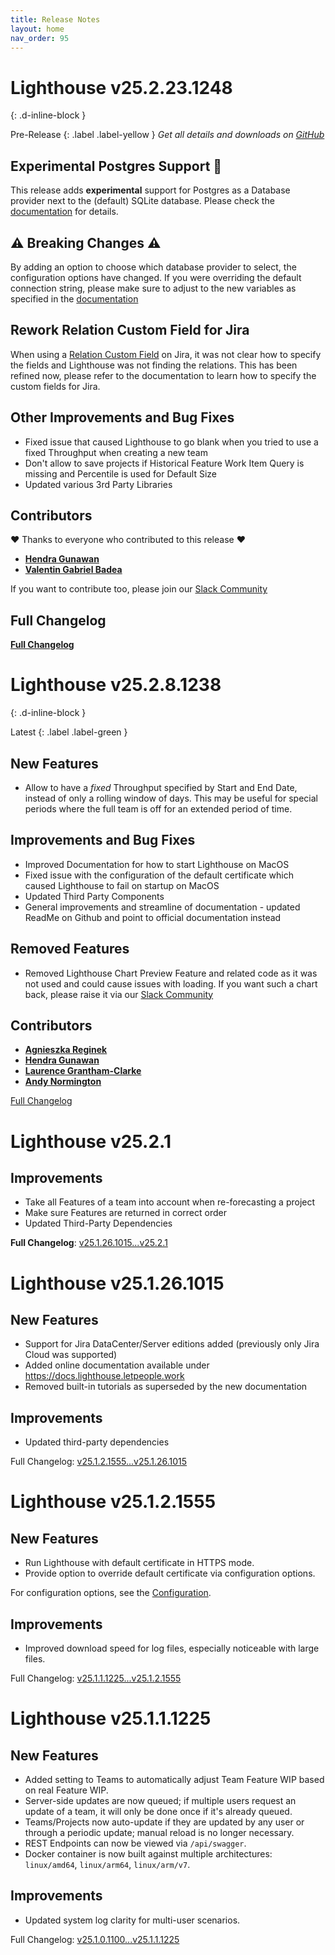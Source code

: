 ```yaml
---
title: Release Notes
layout: home
nav_order: 95
---
```


# Lighthouse v25.2.23.1248
{: .d-inline-block }

Pre-Release
{: .label .label-yellow  }
*Get all details and downloads on [GitHub](https://github.com/LetPeopleWork/Lighthouse/releases/tag/v25.2.23.1248)*

## Experimental Postgres Support 🧪
This release adds **experimental** support for Postgres as a Database provider next to the (default) SQLite database. Please check the [documentation](https://docs.lighthouse.letpeople.work/Installation/configuration.html#database) for details.

## ⚠️ Breaking Changes ⚠️
By adding an option to choose which database provider to select, the configuration options have changed. If you were overriding the default connection string, please make sure to adjust to the new variables as specified in the [documentation](https://docs.lighthouse.letpeople.work/Installation/configuration.html#database)

## Rework Relation Custom Field for Jira
When using a [Relation Custom Field](https://docs.lighthouse.letpeople.work/features/teams/edit.html#relation-custom-field) on Jira, it was not clear how to specify the fields and Lighthouse was not finding the relations. This has been refined now, please refer to the documentation to learn how to specify the custom fields for Jira.

## Other Improvements and Bug Fixes
- Fixed issue that caused Lighthouse to go blank when you tried to use a fixed Throughput when creating a new team
- Don't allow to save projects if Historical Feature Work Item Query is missing and Percentile is used for Default Size
- Updated various 3rd Party Libraries

## Contributors
❤️ Thanks to everyone who contributed to this release ❤️
- [**Hendra Gunawan**](https://www.linkedin.com/in/hendragunawan823/)
- [**Valentin Gabriel Badea**](https://www.linkedin.com/in/gabriel-valentin-badea-50565143/)

If you want to contribute too, please join our [Slack Community](https://join.slack.com/t/let-people-work/shared_invite/zt-2y0zfim85-qhbgt8N0yw90G1P~JWXvlg)

## Full Changelog
[**Full Changelog**](https://github.com/LetPeopleWork/Lighthouse/compare/v25.2.8.1238...v25.2.23.1248)

# Lighthouse v25.2.8.1238
{: .d-inline-block }

Latest
{: .label .label-green }
## New Features
- Allow to have a _fixed_ Throughput specified by Start and End Date, instead of only a rolling window of days. This may be useful for special periods where the full team is off for an extended period of time.

## Improvements and Bug Fixes
- Improved Documentation for how to start Lighthouse on MacOS
- Fixed issue with the configuration of the default certificate which caused Lighthouse to fail on startup on MacOS
- Updated Third Party Components
- General improvements and streamline of documentation - updated ReadMe on Github and point to official documentation instead
 
## Removed Features
- Removed Lighthouse Chart Preview Feature and related code as it was not used and could cause issues with loading. If you want such a chart back, please raise it via our [Slack Community](https://join.slack.com/t/let-people-work/shared_invite/zt-2y0zfim85-qhbgt8N0yw90G1P~JWXvlg)

## Contributors
- [**Agnieszka Reginek**](https://www.linkedin.com/in/agnieszka-reginek/)
- [**Hendra Gunawan**](https://www.linkedin.com/in/hendragunawan823/)
- [**Laurence Grantham-Clarke**](https://www.linkedin.com/in/laurence-grantham-clarke-a03316131/)
- [**Andy Normington**](https://www.linkedin.com/in/andynormington/)

[Full Changelog](https://github.com/LetPeopleWork/Lighthouse/compare/v25.2.1...v25.2.8.1238)

# Lighthouse v25.2.1

## Improvements
- Take all Features of a team into account when re-forecasting a project
- Make sure Features are returned in correct order
- Updated Third-Party Dependencies


**Full Changelog**: [v25.1.26.1015...v25.2.1](https://github.com/LetPeopleWork/Lighthouse/compare/v25.1.26.1015...v25.2.1)

# Lighthouse v25.1.26.1015

## New Features
- Support for Jira DataCenter/Server editions added (previously only Jira Cloud was supported)
- Added online documentation available under https://docs.lighthouse.letpeople.work
- Removed built-in tutorials as superseded by the new documentation

## Improvements
- Updated third-party dependencies

Full Changelog: [v25.1.2.1555...v25.1.26.1015](https://github.com/LetPeopleWork/Lighthouse/compare/v25.1.2.1555...v25.1.26.1015)

# Lighthouse v25.1.2.1555

## New Features
- Run Lighthouse with default certificate in HTTPS mode.
- Provide option to override default certificate via configuration options.

For configuration options, see the [Configuration](../installation/configuration.html#certificate).

## Improvements
- Improved download speed for log files, especially noticeable with large files.

Full Changelog: [v25.1.1.1225...v25.1.2.1555](https://github.com/LetPeopleWork/Lighthouse/compare/v25.1.1.1225...v25.1.2.1555)

# Lighthouse v25.1.1.1225

## New Features
- Added setting to Teams to automatically adjust Team Feature WIP based on real Feature WIP.
- Server-side updates are now queued; if multiple users request an update of a team, it will only be done once if it's already queued.
- Teams/Projects now auto-update if they are updated by any user or through a periodic update; manual reload is no longer necessary.
- REST Endpoints can now be viewed via `/api/swagger`.
- Docker container is now built against multiple architectures: `linux/amd64`, `linux/arm64`, `linux/arm/v7`.

## Improvements
- Updated system log clarity for multi-user scenarios.

Full Changelog: [v25.1.0.1100...v25.1.1.1225](https://github.com/LetPeopleWork/Lighthouse/compare/v25.1.0.1100...v25.1.1.1225)